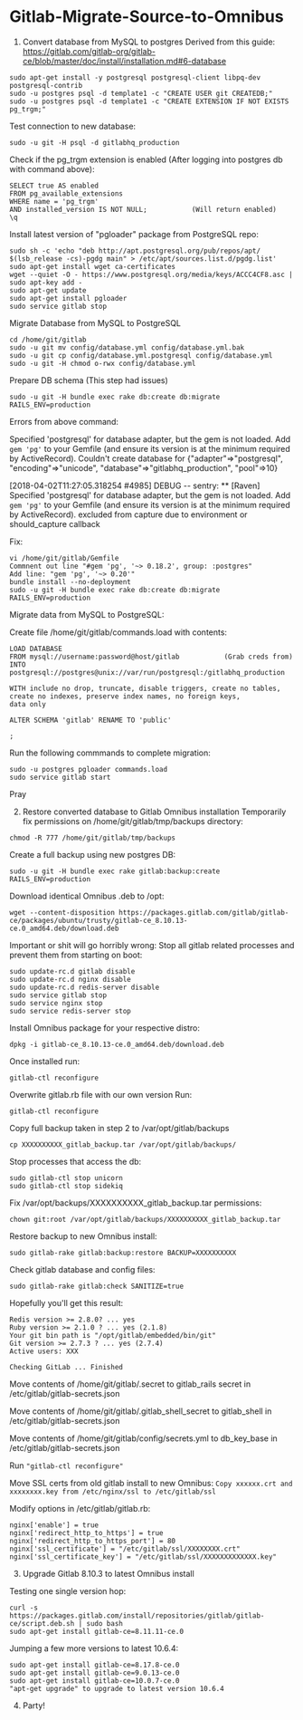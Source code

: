 # Gitlab-Migrate-Source-to-Omnibus


1. Convert database from MySQL to postgres
Derived from this guide:
https://gitlab.com/gitlab-org/gitlab-ce/blob/master/doc/install/installation.md#6-database
```
sudo apt-get install -y postgresql postgresql-client libpq-dev postgresql-contrib
sudo -u postgres psql -d template1 -c "CREATE USER git CREATEDB;"
sudo -u postgres psql -d template1 -c "CREATE EXTENSION IF NOT EXISTS pg_trgm;"
```		
Test connection to new database: 
```
sudo -u git -H psql -d gitlabhq_production
```
Check if the pg_trgm extension is enabled (After logging into postgres db with command above):
```
SELECT true AS enabled
FROM pg_available_extensions
WHERE name = 'pg_trgm'
AND installed_version IS NOT NULL;           (Will return enabled)
\q         
```
Install latest version of "pgloader" package from PostgreSQL repo:
```
sudo sh -c 'echo "deb http://apt.postgresql.org/pub/repos/apt/ $(lsb_release -cs)-pgdg main" > /etc/apt/sources.list.d/pgdg.list'
sudo apt-get install wget ca-certificates
wget --quiet -O - https://www.postgresql.org/media/keys/ACCC4CF8.asc | sudo apt-key add -
sudo apt-get update
sudo apt-get install pgloader
sudo service gitlab stop
```
Migrate Database from MySQL to PostgreSQL
```
cd /home/git/gitlab
sudo -u git mv config/database.yml config/database.yml.bak
sudo -u git cp config/database.yml.postgresql config/database.yml
sudo -u git -H chmod o-rwx config/database.yml
```
Prepare DB schema (This step had issues)
```
sudo -u git -H bundle exec rake db:create db:migrate RAILS_ENV=production
```
Errors from above command:

Specified 'postgresql' for database adapter, but the gem is not loaded. Add `gem 'pg'` to your Gemfile (and ensure its version is at the minimum required by ActiveRecord). Couldn't create database for {"adapter"=>"postgresql", "encoding"=>"unicode", "database"=>"gitlabhq_production", "pool"=>10}

[2018-04-02T11:27:05.318254 #4985] DEBUG -- sentry: ** [Raven] Specified 'postgresql' for database adapter, but the gem is not loaded. Add `gem 'pg'` to your Gemfile (and ensure its version is at the minimum required by ActiveRecord). excluded from capture due to environment or should_capture callback

Fix:
```
vi /home/git/gitlab/Gemfile 
Commnent out line "#gem 'pg', '~> 0.18.2', group: :postgres"
Add line: "gem 'pg', '~> 0.20'"
bundle install --no-deployment
sudo -u git -H bundle exec rake db:create db:migrate RAILS_ENV=production
```
Migrate data from MySQL to PostgreSQL:

Create file /home/git/gitlab/commands.load with contents:
```
LOAD DATABASE
FROM mysql://username:password@host/gitlab           (Grab creds from)
INTO postgresql://postgres@unix://var/run/postgresql:/gitlabhq_production

WITH include no drop, truncate, disable triggers, create no tables,
create no indexes, preserve index names, no foreign keys,
data only
 
ALTER SCHEMA 'gitlab' RENAME TO 'public'

;
```
Run the following commmands to complete migration:
```
sudo -u postgres pgloader commands.load
sudo service gitlab start
```
Pray

2. Restore converted database to Gitlab Omnibus installation
Temporarily fix permissions on /home/git/gitlab/tmp/backups directory: 
```
chmod -R 777 /home/git/gitlab/tmp/backups
```
Create a full backup using new postgres DB: 
```
sudo -u git -H bundle exec rake gitlab:backup:create RAILS_ENV=production
```
Download identical Omnibus .deb to /opt: 
```
wget --content-disposition https://packages.gitlab.com/gitlab/gitlab-ce/packages/ubuntu/trusty/gitlab-ce_8.10.13-ce.0_amd64.deb/download.deb
```
Important or shit will go horribly wrong: Stop all gitlab related processes and prevent them from starting on boot:
```
sudo update-rc.d gitlab disable
sudo update-rc.d nginx disable
sudo update-rc.d redis-server disable
sudo service gitlab stop
sudo service nginx stop
sudo service redis-server stop
```
Install Omnibus package for your respective distro:
```
dpkg -i gitlab-ce_8.10.13-ce.0_amd64.deb/download.deb
```
Once installed run: 
```
gitlab-ctl reconfigure
```
Overwrite gitlab.rb file with our own version
Run: 
```
gitlab-ctl reconfigure
```
Copy full backup taken in step 2 to /var/opt/gitlab/backups
```
cp XXXXXXXXXX_gitlab_backup.tar /var/opt/gitlab/backups/
```

Stop processes that access the db:
```
sudo gitlab-ctl stop unicorn
sudo gitlab-ctl stop sidekiq
```
Fix /var/opt/backups/XXXXXXXXXX_gitlab_backup.tar permissions: 
```
chown git:root /var/opt/gitlab/backups/XXXXXXXXXX_gitlab_backup.tar
```
Restore backup to new Omnibus install: 
```
sudo gitlab-rake gitlab:backup:restore BACKUP=XXXXXXXXXX
```
Check gitlab database and config files: 
```
sudo gitlab-rake gitlab:check SANITIZE=true
```
Hopefully you'll get this result:
```
Redis version >= 2.8.0? ... yes
Ruby version >= 2.1.0 ? ... yes (2.1.8)
Your git bin path is "/opt/gitlab/embedded/bin/git"
Git version >= 2.7.3 ? ... yes (2.7.4)
Active users: XXX

Checking GitLab ... Finished
```
Move contents of /home/git/gitlab/.secret to gitlab_rails secret in /etc/gitlab/gitlab-secrets.json

Move contents of /home/git/gitlab/.gitlab_shell_secret to gitlab_shell in /etc/gitlab/gitlab-secrets.json

Move contents of /home/git/gitlab/config/secrets.yml to db_key_base in /etc/gitlab/gitlab-secrets.json

Run ```"gitlab-ctl reconfigure"```

Move SSL certs from old gitlab install to new Omnibus:
```Copy xxxxxx.crt and xxxxxxxx.key from /etc/nginx/ssl to /etc/gitlab/ssl```

Modify options in /etc/gitlab/gitlab.rb: 
```
nginx['enable'] = true
nginx['redirect_http_to_https'] = true
nginx['redirect_http_to_https_port'] = 80
nginx['ssl_certificate'] = "/etc/gitlab/ssl/XXXXXXXX.crt"
nginx['ssl_certificate_key'] = "/etc/gitlab/ssl/XXXXXXXXXXXXX.key"
```

3. Upgrade Gitlab 8.10.3 to latest Omnibus install

Testing one single version hop:
```
curl -s https://packages.gitlab.com/install/repositories/gitlab/gitlab-ce/script.deb.sh | sudo bash
sudo apt-get install gitlab-ce=8.11.11-ce.0
```

Jumping a few more versions to latest 10.6.4:
```
sudo apt-get install gitlab-ce=8.17.8-ce.0
sudo apt-get install gitlab-ce=9.0.13-ce.0
sudo apt-get install gitlab-ce=10.0.7-ce.0
"apt-get upgrade" to upgrade to latest version 10.6.4
```
4. Party!



